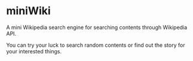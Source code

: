 # miniWiki
A mini Wikipedia search engine for searching contents through Wikipedia API.  

You can try your luck to search random contents or find out the story for your interested things.  
